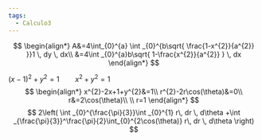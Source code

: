 ```yaml
---
tags:
  - Calculo3
---
```

$$
\begin{align*}
A&=4\int_{0}^{a} \int _{0}^{b\sqrt{ \frac{1-x^{2}}{a^{2}} }}1 \, dy  \, dx\\
 &=4\int _{0}^{a}b\sqrt{ 1-\frac{x^{2}}{a^{2}} } \, dx 
\end{align*}
$$

$(x-1)^{2}+y^{2}=1\qquad x^{2}+y^{2}=1$
$$
\begin{align*}
x^{2}-2x+1+y^{2}&=1\\
r^{2}-2r\cos(\theta)&=0\\
r&=2\cos(\theta)\\
\\
r=1
\end{align*}
$$
$$
2\left( \int _{0}^{\frac{\pi}{3}}\int _{0}^{1} r\, dr  \, d\theta +\int _{\frac{\pi}{3}}^\frac{\pi}{2}\int_{0}^{2\cos(\theta)} r\, dr  \, d\theta \right) 
$$


